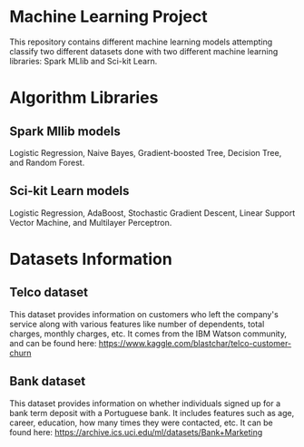 # Machine Learning Project
This repository contains different machine learning models attempting classify two different datasets done with two different machine learning libraries: Spark MLlib and Sci-kit Learn. 

# Algorithm Libraries

## Spark Mllib models
Logistic Regression, Naive Bayes, Gradient-boosted Tree, Decision Tree, and Random Forest.

## Sci-kit Learn models
Logistic Regression, AdaBoost, Stochastic Gradient Descent, Linear Support Vector Machine, and Multilayer Perceptron.

# Datasets Information

## Telco dataset
This dataset provides information on customers who left the company's service along with various features like number of dependents, total charges,
monthly charges, etc. It comes from the IBM Watson community, and can be found here: https://www.kaggle.com/blastchar/telco-customer-churn

## Bank dataset
This dataset provides information on whether individuals signed up for a bank term deposit with a Portuguese bank. It includes features such as 
age, career, education, how many times they were contacted, etc. It can be found here: https://archive.ics.uci.edu/ml/datasets/Bank+Marketing
 
